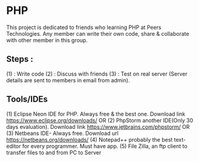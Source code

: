 # PHP
This project is dedicated to friends who learning PHP at Peers Technologies. Any member can write their own code, share &amp; collaborate with other member in this group.

Steps :
---------------------------------
(1) : Write code
(2) : Discuss with friends
(3) : Test on real server (Server details are sent to members in email from admin).

Tools/IDEs
---------------------------------
(1) Eclipse Neon IDE for PHP. Always free & the best one. Download link https://www.eclipse.org/downloads/
OR
(2) PhpStorm another IDE(Only 30 days evaluation). Download link https://www.jetbrains.com/phpstorm/
OR
(3) Netbeans IDE- Always free. Download url https://netbeans.org/downloads/
(4) Notepad++ probably the best text-editor for every programmer. Must have app.
(5) File Zilla, an ftp client to transfer files to and from PC to Server
